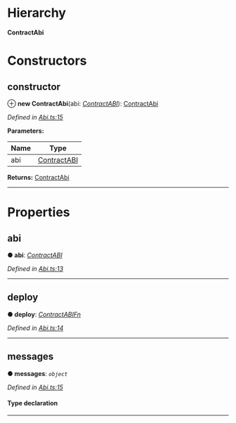 

# Hierarchy

**ContractAbi**

# Constructors

<a id="constructor"></a>

##  constructor

⊕ **new ContractAbi**(abi: *[ContractABI](../modules/_types_.md#contractabi)*): [ContractAbi](_abi_.contractabi.md)

*Defined in [Abi.ts:15](https://github.com/polkadot-js/api/blob/6f3c8f7/packages/api-contract/src/Abi.ts#L15)*

**Parameters:**

| Name | Type |
| ------ | ------ |
| abi | [ContractABI](../modules/_types_.md#contractabi) |

**Returns:** [ContractAbi](_abi_.contractabi.md)

___

# Properties

<a id="abi"></a>

##  abi

**● abi**: *[ContractABI](../modules/_types_.md#contractabi)*

*Defined in [Abi.ts:13](https://github.com/polkadot-js/api/blob/6f3c8f7/packages/api-contract/src/Abi.ts#L13)*

___
<a id="deploy"></a>

##  deploy

**● deploy**: *[ContractABIFn](../interfaces/_types_.contractabifn.md)*

*Defined in [Abi.ts:14](https://github.com/polkadot-js/api/blob/6f3c8f7/packages/api-contract/src/Abi.ts#L14)*

___
<a id="messages"></a>

##  messages

**● messages**: *`object`*

*Defined in [Abi.ts:15](https://github.com/polkadot-js/api/blob/6f3c8f7/packages/api-contract/src/Abi.ts#L15)*

#### Type declaration

[index: `string`]: [ContractABIFn](../interfaces/_types_.contractabifn.md)

___

